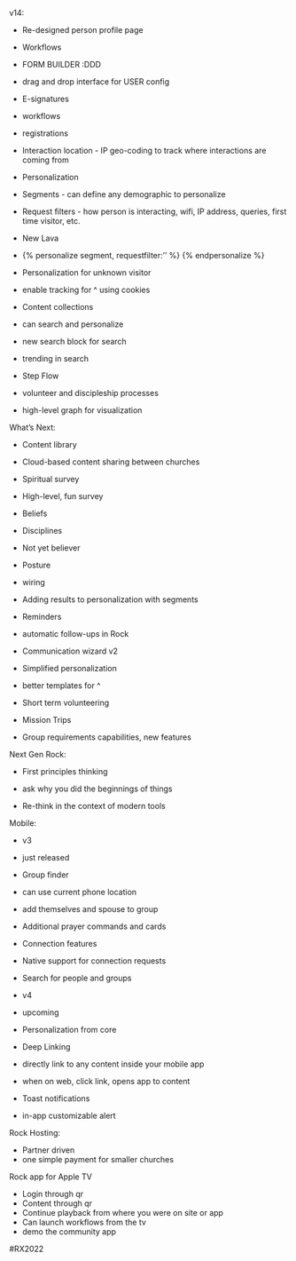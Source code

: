 v14:

- Re-designed person profile page
- Workflows

- FORM BUILDER :DDD

- drag and drop interface for USER config

- E-signatures

- workflows
- registrations

- Interaction location - IP geo-coding to track where interactions are coming from
- Personalization

- Segments - can define any demographic to personalize
- Request filters - how person is interacting, wifi, IP address, queries, first time visitor, etc.
- New Lava

- {% personalize segment, requestfilter:’’ %} {% endpersonalize %}

- Personalization for unknown visitor

- enable tracking for ^ using cookies

- Content collections

- can search and personalize
- new search block for search
- trending in search

- Step Flow

- volunteer and discipleship processes
- high-level graph for visualization

What’s Next:

- Content library 

- Cloud-based content sharing between churches

- Spiritual survey

- High-level, fun survey
- Beliefs
- Disciplines
- Not yet believer
- Posture
- wiring
- Adding results to personalization with segments

- Reminders

- automatic follow-ups in Rock

- Communication wizard v2

- Simplified personalization
- better templates for ^

- Short term volunteering
- Mission Trips

- Group requirements capabilities, new features

Next Gen Rock:

- First principles thinking

- ask why you did the beginnings of things
- Re-think in the context of modern tools

Mobile:

- v3

- just released
- Group finder

- can use current phone location
- add themselves and spouse to group

- Additional prayer commands and cards
- Connection features

- Native support for connection requests

- Search for people and groups

- v4

- upcoming
- Personalization from core
- Deep Linking

- directly link to any content inside your mobile app
- when on web, click link, opens app to content

- Toast notifications

- in-app customizable alert

Rock Hosting:

- Partner driven
- one simple payment for smaller churches

Rock app for Apple TV

- Login through qr
- Content through qr
- Continue playback from where you were on site or app
- Can launch workflows from the tv
- demo the community app

#RX2022
